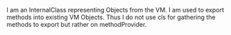 I am an InternalClass representing Objects from the VM.
I am used to export methods into existing VM Objects. 
Thus I do not use cls for gathering the methods to export but rather on methodProvider.